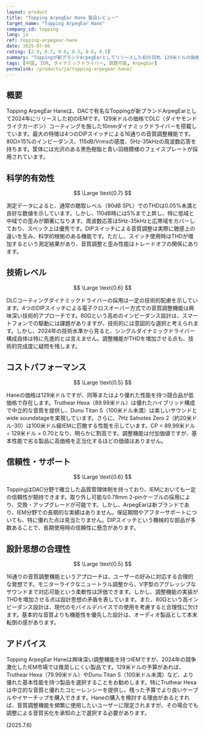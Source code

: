 ```yaml
---
layout: product
title: "Topping ArpegEar Hane 製品レビュー"
target_name: "Topping ArpegEar Hane"
company_id: topping
lang: ja
ref: topping-arpegear-hane
date: 2025-07-06
rating: [2.9, 0.7, 0.6, 0.5, 0.6, 0.5]
summary: "Toppingが新ブランドArpegEarとしてリリースした初のIEM。129米ドルの価格で10mmダイナミックドライバーを搭載し、4つのDIPスイッチによる16通りの音質調整が可能。測定では90dB SPLで0.05%未満の低いTHDを示すが、110dB時には5%まで上昇する。V字型のアグレッシブなサウンドシグネチャを持つ。同価格帯のTruthear Hexa（89.99米ドル）やDunu Titan S（100米ドル未満）などの競合品と比較すると、性能対価格の優位性は限定的。"
tags: [中国, IEM, ダイナミックドライバー, 調整可能, ArpegEar]
permalink: /products/ja/topping-arpegear-hane/
---
```


## 概要

Topping ArpegEar Haneは、DACで有名なToppingが新ブランドArpegEarとして2024年にリリースした初のIEMです。129米ドルの価格でDLC（ダイヤモンドライクカーボン）コーティングを施した10mmダイナミックドライバーを搭載しています。最大の特徴は4つのDIPスイッチによる16通りの音質調整機能です。80Ω±15%のインピーダンス、115dB/Vrmsの感度、5Hz-35kHzの周波数応答を持ちます。筐体には光沢のある黒色樹脂と青い羽根模様のフェイスプレートが採用されています。

## 科学的有効性

$$ \Large \text{0.7} $$

測定データによると、通常の聴取レベル（90dB SPL）でのTHDは0.05%未満と良好な数値を示しています。しかし、110dB時には5%まで上昇し、特に低域と中域での歪みが顕著になります。周波数応答は5Hz-35kHzと広帯域をカバーしており、スペック上は優秀です。DIPスイッチによる音質調整は実際に聴感上の違いを生み、科学的根拠のある機能です。ただし、スイッチ使用時はTHDが増加するという測定結果があり、音質調整と歪み性能はトレードオフの関係にあります。

## 技術レベル

$$ \Large \text{0.6} $$

DLCコーティングダイナミックドライバーの採用は一定の技術的配慮を示しています。4つのDIPスイッチによる電子クロスオーバー方式での音質調整機能は興味深い技術的アプローチです。80Ωという高めのインピーダンス設計は、スマートフォンでの駆動には課題がありますが、技術的には意図的な選択と考えられます。しかし、2024年の技術水準から見ると、シングルダイナミックドライバー構成自体は特に先進的とは言えません。調整機能がTHDを増加させる点も、技術的完成度に疑問を残します。

## コストパフォーマンス

$$ \Large \text{0.5} $$

Haneの価格は129米ドルですが、同等またはより優れた性能を持つ競合品が低価格で存在します。Truthear Hexa（89.99米ドル）は優れたハイブリッド構成で中立的な音質を提供し、Dunu Titan S（100米ドル未満）は楽しいサウンドと wide soundstageを実現しています。さらに、7Hz Salnotes Zero 2（約20米ドル-30）は100米ドル級IEMに匹敵する性能を示しています。CP = 89.99米ドル ÷ 129米ドル = 0.70となり、明らかに割高です。調整機能は付加価値ですが、基本性能で劣る製品に高価格を正当化するほどの価値はありません。

## 信頼性・サポート

$$ \Large \text{0.6} $$

ToppingはDAC分野で確立した品質管理体制を持っており、IEMにおいても一定の信頼性が期待できます。取り外し可能な0.78mm 2-pinケーブルの採用により、交換・アップグレードが可能です。しかし、ArpegEarは新ブランドであり、IEM分野での長期的な実績はありません。保証期間やアフターサポートについても、特に優れた点は見当たりません。DIPスイッチという機械的な部品が多数あることで、長期使用時の信頼性に懸念があります。

## 設計思想の合理性

$$ \Large \text{0.5} $$

16通りの音質調整機能というアプローチは、ユーザーの好みに対応する合理的な発想です。モニターライクなニュートラル調整から、V字型のアグレッシブなサウンドまで対応可能という柔軟性は評価できます。しかし、調整機能の実装がTHDを増加させる点は設計思想の矛盾を表しています。また、80Ωという高インピーダンス設計は、現代のモバイルデバイスでの使用を考慮すると合理性に欠けます。基本的な音質よりも機能性を優先した設計は、オーディオ製品として本末転倒の感があります。

## アドバイス

Topping ArpegEar Haneは興味深い調整機能を持つIEMですが、2024年の競争激化したIEM市場では推奨しにくい製品です。129米ドルの予算があれば、Truthear Hexa（79.99米ドル）やDunu Titan S（100米ドル未満）など、より優れた基本性能を持つ製品を選択することをお勧めします。特にTruthear Hexaは中立的な音質と優れたコヒーレンシーを提供し、残った予算でより良いケーブルやイヤーチップを購入できます。Haneの購入を検討する理由があるとすれば、音質調整機能を頻繁に使用したいユーザーに限定されますが、その場合でも調整による音質劣化を承知の上で選択する必要があります。

(2025.7.6)